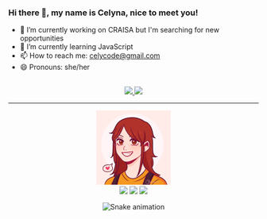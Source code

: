 ### Hi there 👋, my name is Celyna, nice to meet you!
- 🔭 I’m currently working on CRAISA but I'm searching for new opportunities
- 🌱 I’m currently learning JavaScript
- 📫 How to reach me: celycode@gmail.com
- 😄 Pronouns: she/her

<br>

<div align="center">
  <a href="https://github.com/celynadaminello">
  <img height="160em" src="https://github-readme-stats.vercel.app/api?username=celynadaminello&show_icons=true&theme=radical&include_all_commits=true&count_private=true"/>
  <img height="160em" src="https://github-readme-stats.vercel.app/api/top-langs/?username=celynadaminello&layout=compact&langs_count=7&theme=radical"/>
</div>
  
  <hr>
  <div align=center>
  <img src="./profile.png" width=150px>
  <div>
  
  <div align="center"> 
   <a href="https://www.linkedin.com/in/celyna-daminello-b25189211/" target="_blank"><img src="https://img.shields.io/badge/-LinkedIn-%230077B5?style=for-the-badge&logo=linkedin&logoColor=white" target="_blank"></a>
  <a href="https://instagram.com/ce_dmnll" target="_blank"><img src="https://img.shields.io/badge/-Instagram-%23E4405F?style=for-the-badge&logo=instagram&logoColor=white" target="_blank"></a>
  <a href = "mailto:celycode@gmail.com"><img src="https://img.shields.io/badge/-Gmail-%23333?style=for-the-badge&logo=gmail&logoColor=white" target="_blank"></a>
  
![Snake animation](https://github.com/celynadaminello/celynadaminello/blob/output/github-contribution-grid-snake.svg)
